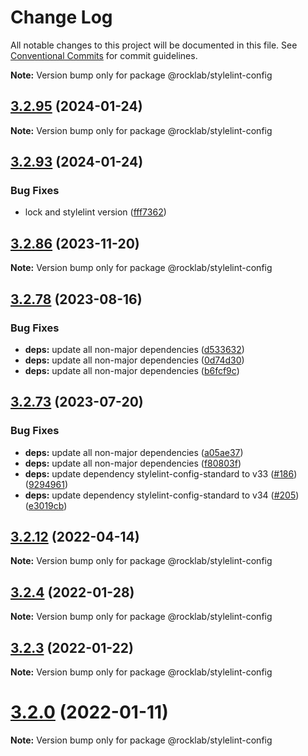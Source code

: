 # Change Log

All notable changes to this project will be documented in this file.
See [Conventional Commits](https://conventionalcommits.org) for commit guidelines.

**Note:** Version bump only for package @rocklab/stylelint-config

## [3.2.95](https://github.com/cstn/rocklab-javascript/compare/v3.2.96...v3.2.95) (2024-01-24)

**Note:** Version bump only for package @rocklab/stylelint-config

## [3.2.93](https://github.com/cstn/rocklab-javascript/compare/v3.2.95...v3.2.93) (2024-01-24)

### Bug Fixes

- lock and stylelint version ([fff7362](https://github.com/cstn/rocklab-javascript/commit/fff7362e3bcc7e5c47355971fe11a3f78bc18cfd))

## [3.2.86](https://github.com/cstn/rocklab-javascript/compare/v3.2.78...v3.2.86) (2023-11-20)

**Note:** Version bump only for package @rocklab/stylelint-config

## [3.2.78](https://github.com/cstn/rocklab-javascript/compare/v3.2.73...v3.2.78) (2023-08-16)

### Bug Fixes

- **deps:** update all non-major dependencies ([d533632](https://github.com/cstn/rocklab-javascript/commit/d533632538220c2ee2bd1c3f90de1209b055353c))
- **deps:** update all non-major dependencies ([0d74d30](https://github.com/cstn/rocklab-javascript/commit/0d74d302694bea66aaf7c3d1fc160b7a62359c2b))
- **deps:** update all non-major dependencies ([b6fcf9c](https://github.com/cstn/rocklab-javascript/commit/b6fcf9c7de7c45723026eb4f59572783b6754d20))

## [3.2.73](https://github.com/cstn/rocklab-javascript/compare/v3.2.59...v3.2.73) (2023-07-20)

### Bug Fixes

- **deps:** update all non-major dependencies ([a05ae37](https://github.com/cstn/rocklab-javascript/commit/a05ae374b61f12e319a0790b459d2bf5dd6a14fa))
- **deps:** update all non-major dependencies ([f80803f](https://github.com/cstn/rocklab-javascript/commit/f80803f962f35db3e61e4bfa248cdde9421670ff))
- **deps:** update dependency stylelint-config-standard to v33 ([#186](https://github.com/cstn/rocklab-javascript/issues/186)) ([9294961](https://github.com/cstn/rocklab-javascript/commit/9294961ac99f9e1dc6654868974d4c9c8deb2e4f))
- **deps:** update dependency stylelint-config-standard to v34 ([#205](https://github.com/cstn/rocklab-javascript/issues/205)) ([e3019cb](https://github.com/cstn/rocklab-javascript/commit/e3019cbf39fcc29ee5aa849df4267b6e48c111ec))

## [3.2.12](https://github.com/cstn/rocklab-javascript/compare/v3.2.11...v3.2.12) (2022-04-14)

**Note:** Version bump only for package @rocklab/stylelint-config

## [3.2.4](https://github.com/cstn/rocklab-javascript/compare/v3.2.1...v3.2.4) (2022-01-28)

**Note:** Version bump only for package @rocklab/stylelint-config

## [3.2.3](https://github.com/cstn/rocklab-javascript/compare/v3.2.1...v3.2.3) (2022-01-22)

**Note:** Version bump only for package @rocklab/stylelint-config

# [3.2.0](https://github.com/cstn/rocklab-javascript/compare/v3.0.7...v3.2.0) (2022-01-11)

**Note:** Version bump only for package @rocklab/stylelint-config
